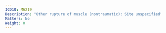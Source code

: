 ```yaml
---
ICD10: M6219
Description: "Other rupture of muscle (nontraumatic): Site unspecified"
Matters: No
Weight: 0
---
```


